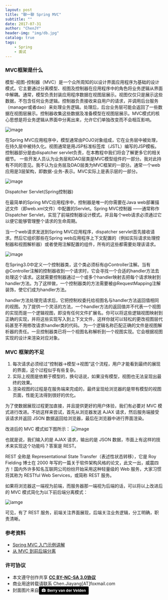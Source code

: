 ```yaml
---
layout: post
title: "聊一聊 Spring MVC"
subtitle: ""
date: 2017-07-31
author: "ChenJY"
header-img: "img/db.jpg"
catalog: true
tags: 
    - Spring
    - 面试
---
```


### MVC框架是什么

模型-视图-控制器（MVC）是一个众所周知的以设计界面应用程序为基础的设计模式。它主要通过分离模型、视图及控制器在应用程序中的角色将业务逻辑从界面中解耦。通常，模型负责封装应用程序数据在视图层展示。视图仅仅只是展示这些数据，不包含任何业务逻辑。控制器负责接收来自用户的请求，并调用后台服务（manager或者dao）来处理业务逻辑。处理后，后台业务层可能会返回了一些数据在视图层展示。控制器收集这些数据及准备模型在视图层展示。MVC模式的核心思想是将业务逻辑从界面中分离出来，允许它们单独改变而不会相互影响。

![image](http://ww1.sinaimg.cn/mw690/6941baebtw1epg9am5105g20c809nt99.gif)

在Spring MVC应用程序中，模型通常由POJO对象组成，它在业务层中被处理，在持久层中被持久化。视图通常是用JSP标准标签库（JSTL）编写的JSP模板。控制器部分是由dispatcher servlet负责，在本教程中我们将会了解更多它的相关细节。
一些开发人员认为业务层和DAO层类是MVC模型组件的一部分。我对此持有不同的意见。我不认为业务层及DAO层类为MVC框架的一部分。通常一个web应用是3层架构，即数据-业务-表示。MVC实际上是表示层的一部分。

![image](http://ww1.sinaimg.cn/mw690/6941baebtw1epg9anj7l3j20cx09it9x.jpg)

Dispatcher Servlet(Spring控制器)

在最简单的Spring MVC应用程序中，控制器是唯一的你需要在Java web部署描述文件（即web.xml文件）中配置的Servlet。Spring MVC控制器 ——通常称作Dispatcher Servlet，实现了前端控制器设计模式。并且每个web请求必须通过它以便它能够管理整个请求的生命周期。

当一个web请求发送到Spring MVC应用程序，dispatcher servlet首先接收请求。然后它组织那些在Spring web应用程序上下文配置的（例如实际请求处理控制器和视图解析器）或者使用注解配置的组件，所有的这些都需要处理该请求。

![image](http://ww4.sinaimg.cn/mw690/6941baebtw1epg9al8bv6j20f90aqjrx.jpg)

在Spring3.0中定义一个控制器类，这个类必须标有@Controller注解。当有@Controller注解的控制器收到一个请求时，它会寻找一个合适的handler方法去处理这个请求。这就需要控制器通过一个或多个handler映射去把每个请求映射到handler方法。为了这样做，一个控制器类的方法需要被@RequestMapping注解装饰，使它们成为handler方法。

handler方法处理完请求后，它把控制权委托给视图名与handler方法返回值相同的视图。为了提供一个灵活的方法，一个handler方法的返回值并不代表一个视图的实现而是一个逻辑视图，即没有任何文件扩展名。你可以将这些逻辑视图映射到正确的实现，并将这些实现写入到上下文文件，这样你就可以轻松的更改视图层代码甚至不用修改请求handler类的代码。
为一个逻辑名称匹配正确的文件是视图解析器的责任。一旦控制器类已将一个视图名称解析到一个视图实现。它会根据视图实现的设计来渲染对应对象。

### MVC 框架的不足
1. 每次请求必须经过“控制器->模型->视图”这个流程，用户才能看到最终的展现的界面，这个过程似乎有些复杂。
2. 实际上视图是依赖于模型的，换句话说，如果没有模型，视图也无法呈现出最终的效果。
3. 渲染视图的过程是在服务端来完成的，最终呈现给浏览器的是带有模型的视图页面，性能无法得到很好的优化。

为了使数据展现过程更加直接，并且提供更好的用户体验，我们有必要对 MVC 模式进行改进。不妨这样来尝试，首先从浏览器发送 AJAX 请求，然后服务端接受该请求并返回 JSON 数据返回给浏览器，最后在浏览器中进行界面渲染。

改进后的 MVC 模式如下图所示：
![image](http://i.imgur.com/QnrL8i1.png)

也就是说，我们输入的是 AJAX 请求，输出的是 JSON 数据，市面上有这样的技术来实现这个功能吗？答案是 REST。

REST 全称是 Representational State Transfer（表述性状态转移），它是 Roy Fielding 博士在 2000 年写的一篇关于软件架构风格的论文，此文一出，威震四方！国内外许多知名互联网公司纷纷开始采用这种轻量级的 Web 服务，大家习惯将其称为 RESTful Web Services，或简称 REST 服务。

如果将浏览器这一端视为前端，而服务器那一端视为后端的话，可以将以上改进后的 MVC 模式简化为以下前后端分离模式：

![iamge](http://i.imgur.com/qu5dZn1.png)

可见，有了 REST 服务，前端关注界面展现，后端关注业务逻辑，分工明确，职责清晰。

### 参考资料
* [Spring MVC 入门示例讲解](http://www.importnew.com/15141.html)
* [从 MVC 到前后端分离](http://www.importnew.com/21589.html)

### 许可协议
* 本文遵守创作共享 <a href="https://creativecommons.org/licenses/by-nc-sa/3.0/cn/" target="_blank"><b>CC BY-NC-SA 3.0协议</b></a>
* 商业用途转载请联系 Chen.Jiayang[AT]foxmail.com
* 封面图片来自<a style="background-color:black;color:white;text-decoration:none;padding:4px 6px;font-family:-apple-system, BlinkMacSystemFont, &quot;San Francisco&quot;, &quot;Helvetica Neue&quot;, Helvetica, Ubuntu, Roboto, Noto, &quot;Segoe UI&quot;, Arial, sans-serif;font-size:12px;font-weight:bold;line-height:1.2;display:inline-block;border-radius:3px;" href="http://unsplash.com/@berry807?utm_medium=referral&amp;utm_campaign=photographer-credit&amp;utm_content=creditBadge" target="_blank" rel="noopener noreferrer" title="Download free do whatever you want high-resolution photos from Berry van der Velden"><span style="display:inline-block;padding:2px 3px;"><svg xmlns="http://www.w3.org/2000/svg" style="height:12px;width:auto;position:relative;vertical-align:middle;top:-1px;fill:white;" viewBox="0 0 32 32"><title></title><path d="M20.8 18.1c0 2.7-2.2 4.8-4.8 4.8s-4.8-2.1-4.8-4.8c0-2.7 2.2-4.8 4.8-4.8 2.7.1 4.8 2.2 4.8 4.8zm11.2-7.4v14.9c0 2.3-1.9 4.3-4.3 4.3h-23.4c-2.4 0-4.3-1.9-4.3-4.3v-15c0-2.3 1.9-4.3 4.3-4.3h3.7l.8-2.3c.4-1.1 1.7-2 2.9-2h8.6c1.2 0 2.5.9 2.9 2l.8 2.4h3.7c2.4 0 4.3 1.9 4.3 4.3zm-8.6 7.5c0-4.1-3.3-7.5-7.5-7.5-4.1 0-7.5 3.4-7.5 7.5s3.3 7.5 7.5 7.5c4.2-.1 7.5-3.4 7.5-7.5z"></path></svg></span><span style="display:inline-block;padding:2px 3px;">Berry van der Velden</span></a>